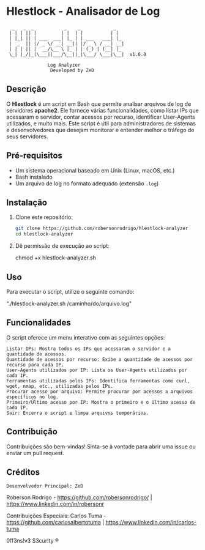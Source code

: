 # Hlestlock - Analisador de Log

 
 
      _   _  _           _    _            _              
     | | | || |         | |  | |          | |             
     | |_| || | ___  ___| |_ | | ___   ___| |_            
     |  _  || |/ _ \/ __| __|| |/ _ \ / __| __|           
     | | | || |  __/\__ \ |_ | | (_) | (__| |_            
     \_| |_/|_|\___||___/\__||_|\___/ \___|\__|  v1.0.0   
                                                         
                   Log Analyzer                          
                    Developed by ZeD     

## Descrição
O **Hlestlock** é um script em Bash que permite analisar arquivos de log de servidores **apache2**. Ele fornece várias funcionalidades, como listar IPs que acessaram o servidor, contar acessos por recurso, identificar User-Agents utilizados, e muito mais. Este script é útil para administradores de sistemas e desenvolvedores que desejam monitorar e entender melhor o tráfego de seus servidores.

## Pré-requisitos
- Um sistema operacional baseado em Unix (Linux, macOS, etc.)
- Bash instalado
- Um arquivo de log no formato adequado (extensão `.log`)

## Instalação
1. Clone este repositório:
   ```bash
   git clone https://github.com/robersonrodrigo/hlestlock-analyzer
   cd hlestlock-analyzer
   
2. Dê permissão de execução ao script:
   
   chmod +x hlestlock-analyzer.sh

## Uso

Para executar o script, utilize o seguinte comando:

 "./hlestlock-analyzer.sh /caminho/do/arquivo.log"

 ## Funcionalidades

O script oferece um menu interativo com as seguintes opções:

    Listar IPs: Mostra todos os IPs que acessaram o servidor e a quantidade de acessos.
    Quantidade de acessos por recurso: Exibe a quantidade de acessos por recurso para cada IP.
    User-Agents utilizados por IP: Lista os User-Agents utilizados por cada IP.
    Ferramentas utilizadas pelos IPs: Identifica ferramentas como curl, wget, nmap, etc., utilizadas pelos IPs.
    Procurar acesso por arquivo: Permite procurar por acessos a arquivos específicos no log.
    Primeiro/Último acesso por IP: Mostra o primeiro e o último acesso de cada IP.
    Sair: Encerra o script e limpa arquivos temporários.

## Contribuição

   Contribuições são bem-vindas! Sinta-se à vontade para abrir uma issue ou enviar um pull request.
   
## Créditos

    Desenvolvedor Principal: ZeD 
    
 Roberson Rodrigo - https://github.com/robersonrodrigo/ | https://www.linkedin.com/in/robersonr
     
   Contribuições Especiais:
   Carlos Tuma - https://github.com/carlosalbertotuma | https://www.linkedin.com/in/carlos-tuma

   0ff3ns!v3 S3cur!ty ®
